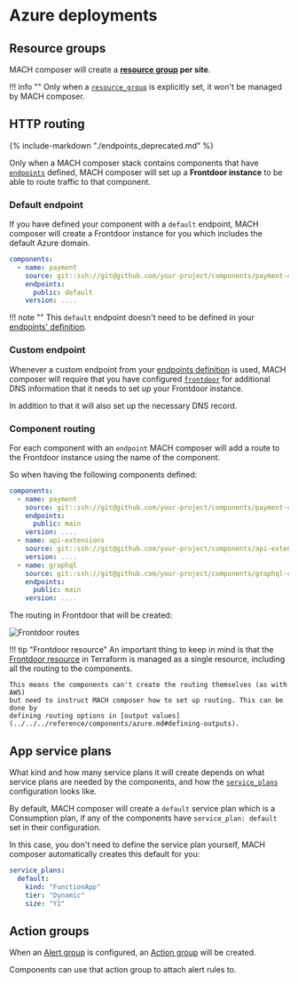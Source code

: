 # Azure deployments

## Resource groups

MACH composer will create a **[resource group](https://registry.terraform.io/providers/hashicorp/azurerm/latest/docs/resources/resource_group) per site**.

!!! info ""
    Only when a [`resource_group`](../../../plugins/azure.md)
    is explicitly set, it won't be managed by MACH composer.

## HTTP routing

{% include-markdown "./endpoints_deprecated.md" %}

Only when a MACH composer stack contains components that have
[`endpoints`](../../../reference/syntax/component.md) defined, MACH composer
will set up a **Frontdoor instance** to be able to route traffic to that component.

### Default endpoint

If you have defined your component with a `default` endpoint, MACH composer will
create a Frontdoor instance for you which includes the default Azure domain.

```yaml
components:
  - name: payment
    source: git::ssh://git@github.com/your-project/components/payment-component.git//terraform
    endpoints:
      public: default
    version: ....
```

!!! note ""
    This `default` endpoint doesn't need to be defined in your [endpoints' definition](../../../reference/syntax/site.md#nested-schema-for-endpoints).

### Custom endpoint

Whenever a custom endpoint from your [endpoints definition](../../../reference/syntax/site.md#nested-schema-for-endpoints)
is used, MACH composer will require that you have configured
[`frontdoor`](../../../plugins/azure.md) for additional DNS
information that it needs to set up your Frontdoor instance.

In addition to that it will also set up the necessary DNS record.

### Component routing

For each component with an `endpoint` MACH composer will add a route to the
Frontdoor instance using the name of the component.

So when having the following components defined:

```yaml
components:
  - name: payment
    source: git::ssh://git@github.com/your-project/components/payment-component.git//terraform
    endpoints:
      public: main
    version: ....
  - name: api-extensions
    source: git::ssh://git@github.com/your-project/components/api-extensions-component.git//terraform
    version: ....
  - name: graphql
    source: git::ssh://git@github.com/your-project/components/graphql-component.git//terraform
    endpoints:
      public: main
    version: ....
```

The routing in Frontdoor that will be created:

![Frontdoor routes](../../../_img/azure/frontdoor_routes.png)

!!! tip "Frontdoor resource"
    An important thing to keep in mind is that the
    [Frontdoor resource](https://registry.terraform.io/providers/hashicorp/azurerm/latest/docs/resources/frontdoor)
    in Terraform is managed as a single resource, including all the routing to
    the components.

    This means the components can't create the routing themselves (as with AWS)
    but need to instruct MACH composer how to set up routing. This can be done by
    defining routing options in [output values](../../../reference/components/azure.md#defining-outputs).

## App service plans

What kind and how many service plans it will create depends on what service
plans are needed by the components, and how the
[`service_plans`](../../../plugins/azure.md)
configuration looks like.

By default, MACH composer will create a `default` service plan which is a
Consumption plan, if any of the components have `service_plan: default` set in
their configuration.

In this case, you don't need to define the service plan yourself, MACH composer
automatically creates this default for you:

```yaml
service_plans:
  default:
    kind: "FunctionApp"
    tier: "Dynamic"
    size: "Y1"
```

## Action groups

When an [Alert group](../../../plugins/azure.md#plugin-usage) is
configured, an [Action group](https://registry.terraform.io/providers/hashicorp/azurerm/latest/docs/resources/monitor_action_group)
will be created.

Components can use that action group to attach alert rules to.
